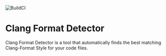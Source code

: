 ![BuildCI](https://github.com/Caphyon/clang-format-detector/workflows/BuildCI/badge.svg)
# Clang Format Detector
Clang Format Detector is a tool that  automatically finds the best matching Clang-Format Style for your code files.
